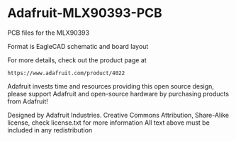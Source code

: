 # Adafruit-MLX90393-PCB
PCB files for the MLX90393

Format is EagleCAD schematic and board layout

For more details, check out the product page at

    https://www.adafruit.com/product/4022

Adafruit invests time and resources providing this open source design, please support Adafruit and open-source hardware by purchasing products from Adafruit!

Designed by Adafruit Industries.
Creative Commons Attribution, Share-Alike license, check license.txt for more information All text above must be included in any redistribution
